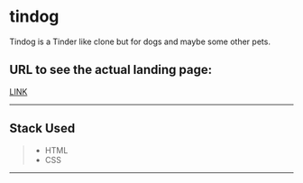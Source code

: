# tindog

Tindog is a Tinder like clone but for dogs and maybe some other pets.

## URL to see the actual landing page:

[LINK](https://boraxphenom.github.io/tindog/)

---

## Stack Used

> * HTML 
> * CSS

---


